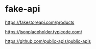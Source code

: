 # fake-api
https://fakestoreapi.com/products


https://jsonplaceholder.typicode.com/

https://github.com/public-apis/public-apis
